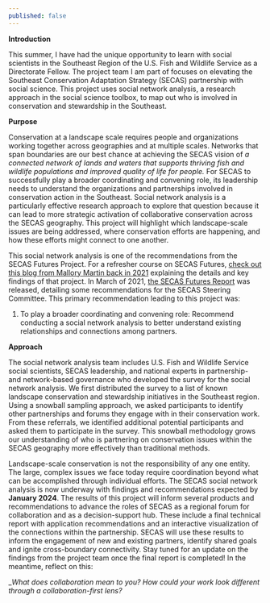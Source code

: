 ```yaml
---
published: false
---
```

**Introduction**  

This summer, I have had the unique opportunity to learn with social scientists in the Southeast Region of the U.S. Fish and Wildlife Service as a Directorate Fellow. The project team I am part of focuses on elevating the Southeast Conservation Adaptation Strategy (SECAS) partnership with social science. This project uses social network analysis, a research approach in the social science toolbox, to map out who is involved in conservation and stewardship in the Southeast.  

**Purpose**  

Conservation at a landscape scale requires people and organizations working together across geographies and at multiple scales. Networks that span boundaries are our best chance at achieving the SECAS vision of _a connected network of lands and waters that supports thriving fish and wildlife populations and improved quality of life for people._ For SECAS to successfully play a broader coordinating and convening role, its leadership needs to understand the organizations and partnerships involved in conservation action in the Southeast. Social network analysis is a particularly effective research approach to explore that question because it can lead to more strategic activation of collaborative conservation across the SECAS geography. This project will highlight which landscape-scale issues are being addressed, where conservation efforts are happening, and how these efforts might connect to one another.  

This social network analysis is one of the recommendations from the SECAS Futures Project. For a refresher course on SECAS Futures, [check out this blog from Mallory Martin back in 2021](http://secassoutheast.org/2021/01/15/Preliminary-recommendations-from-the-SECAS-Futures-Project) explaining the details and key findings of that project. In March of 2021, [the SECAS Futures Report](https://secassoutheast.org/pdf/SECAS_Futures_final_report_March_2021.pdf) was released, detailing some recommendations for the SECAS Steering Committee. This primary recommendation leading to this project was:  

1. To play a broader coordinating and convening role: Recommend conducting a social network analysis to better understand existing relationships and connections among partners.  

**Approach**  

The social network analysis team includes U.S. Fish and Wildlife Service social scientists, SECAS leadership, and national experts in partnership- and network-based governance who developed the survey for the social network analysis. We first distributed the survey to a list of known landscape conservation and stewardship initiatives in the Southeast region. Using a snowball sampling approach, we asked participants to identify other partnerships and forums they engage with in their conservation work. From these referrals, we identified additional potential participants and asked them to participate in the survey. This snowball methodology grows our understanding of who is partnering on conservation issues within the SECAS geography more effectively than traditional methods.  

Landscape-scale conservation is not the responsibility of any one entity. The large, complex issues we face today require coordination beyond what can be accomplished through individual efforts. The SECAS social network analysis is now underway with findings and recommendations expected by **January 2024**. The results of this project will inform several products and recommendations to advance the roles of SECAS as a regional forum for collaboration and as a decision-support hub. These include a final technical report with application recommendations and an interactive visualization of the connections within the partnership. SECAS will use these results to inform the engagement of new and existing partners, identify shared goals and ignite cross-boundary connectivity. Stay tuned for an update on the findings from the project team once the final report is completed! In the meantime, reflect on this:  

__What does collaboration mean to you? How could your work look different through a collaboration-first lens?_